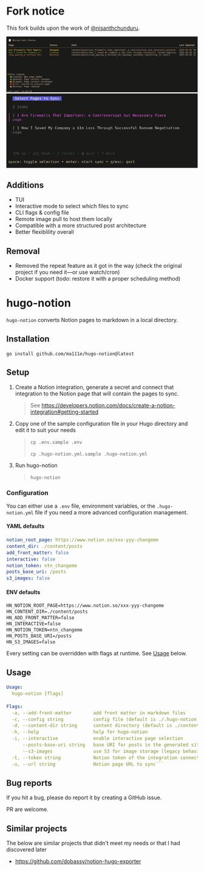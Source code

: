 # Fork notice
This fork builds upon the work of [@nisanthchunduru](https://github.com/nisanthchunduru).

<img src="https://raw.githubusercontent.com/ma111e/hugo-notion/main/readme/preview.png" />
<img src="https://raw.githubusercontent.com/ma111e/hugo-notion/main/readme/preview_interactive.png" />

## Additions
+ TUI
+ Interactive mode to select which files to sync
+ CLI flags & config file
+ Remote image pull to host them locally
+ Compatible with a more structured post architecture
+ Better flexiblility overall

## Removal
+ Removed the repeat feature as it got in the way (check the original project if you need it—or use watch/cron)
+ Docker support (todo: restore it with a proper scheduling method)

# hugo-notion
`hugo-notion` converts Notion pages to markdown in a local directory.

## Installation
```
go install github.com/ma111e/hugo-notion@latest
```

## Setup

1. Create a Notion integration, generate a secret and connect that integration to the Notion page that will contain the pages to sync.
    > See https://developers.notion.com/docs/create-a-notion-integration#getting-started
1. Copy one of the sample configuration file in your Hugo directory and edit it to suit your needs 
   > `cp .env.sample .env`
   > 
   > `cp .hugo-notion.yml.sample .hugo-notion.yml`
1. Run hugo-notion
    > `hugo-notion`

### Configuration
You can either use a `.env` file, environment variables, or the `.hugo-notion.yml` file if you need a more advanced configuration management.

#### YAML defaults

```yaml
notion_root_page: https://www.notion.so/xxx-yyy-changeme
content_dir: ./content/posts
add_front_matter: false
interactive: false
notion_token: ntn_changeme
posts_base_uri: /posts
s3_images: false
```

#### ENV defaults

```dotenv
HN_NOTION_ROOT_PAGE=https://www.notion.so/xxx-yyy-changeme
HN_CONTENT_DIR=./content/posts
HN_ADD_FRONT_MATTER=false
HN_INTERACTIVE=false
HN_NOTION_TOKEN=ntn_changeme
HN_POSTS_BASE_URI=/posts
HN_S3_IMAGES=false
```

Every setting can be overridden with flags at runtime. See [Usage](#Usage) below.

## Usage
```yaml
Usage:
  hugo-notion [flags]

Flags:
  -a, --add-front-matter        add front matter in markdown files
  -c, --config string           config file (default is ./.hugo-notion.yml)
  -d, --content-dir string      content directory (default is ./content/posts) (default "./content/posts")
  -h, --help                    help for hugo-notion
  -i, --interactive             enable interactive page selection
      --posts-base-uri string   base URI for posts in the generated site (default "/")
      --s3-images               use S3 for image storage (legacy behavior)
  -t, --token string            Notion token of the integration connected to the root page to fetch
  -u, --url string              Notion page URL to sync```
```

## Bug reports

If you hit a bug, please do report it by creating a GitHub issue.

PR are welcome.

## Similar projects

The below are similar projects that didn't meet my needs or that I had discovered later

- https://github.com/dobassy/notion-hugo-exporter

